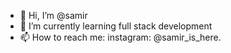 - 👋 Hi, I’m @samir
- 🌱 I’m currently learning full stack development
- 📫 How to reach me: instagram: @samir_is_here.

<!---
samirstackup/samirstackup is a ✨ special ✨ repository because its `README.md` (this file) appears on your GitHub profile.
You can click the Preview link to take a look at your changes.
--->
